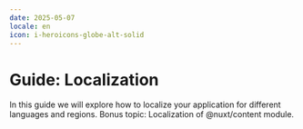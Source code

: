```yaml
---
date: 2025-05-07
locale: en
icon: i-heroicons-globe-alt-solid
---
```


# Guide: Localization

In this guide we will explore how to localize your application for different languages and regions.
Bonus topic: Localization of @nuxt/content module.

